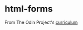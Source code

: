 # html-forms
From The Odin Project's [curriculum](https://www.theodinproject.com/courses/html-and-css/lessons/html-forms)